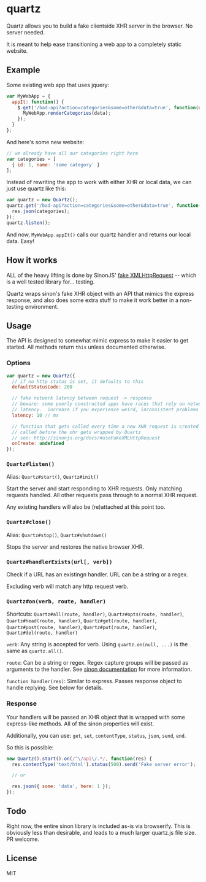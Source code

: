 # quartz

Quartz allows you to build a fake clientside XHR server in the browser.  No server needed.

It is meant to help ease transitioning a web app to a completely static website.

## Example

Some existing web app that uses jquery:

```javascript
var MyWebApp = {
  appIt: function() {
    $.get('/bad-api?action=categories&some=other&data=true', function(data) {
      MyWebApp.renderCategories(data);
    });
  }
};
```

And here's some new website:

```javascript
// we already have all our categories right here
var categories = [
  { id: 1, name: 'some category' }
];
```

Instead of rewriting the app to work with either XHR or local data, we can just use quartz like this:

```javascript
var quartz = new Quartz();
quartz.get('/bad-api?action=categories&some=other&data=true', function(res) {
  res.json(categories);
});
quartz.listen();
```

And now, `MyWebApp.appIt()` calls our quartz handler and returns our local data.  Easy!

## How it works

ALL of the heavy lifting is done by SinonJS' [fake XMLHttpRequest](http://sinonjs.org/docs/#server) -- which is a well tested library for... testing.

Quartz wraps sinon's fake XHR object with an API that mimics the express response, and also does some extra stuff to make it work better in a non-testing environment.

## Usage

The API is designed to somewhat mimic express to make it easier to get started.  All methods return `this` unless documented otherwise.

### Options

```javascript
var quartz = new Quartz({
  // if no http status is set, it defaults to this
  defaultStatusCode: 200

  // fake network latency between request -> response
  // beware: some poorly constructed apps have races that rely on network 
  // latency.  increase if you experience weird, inconsistent problems
  latency: 10 // ms

  // function that gets called every time a new XHR request is created
  // called before the xhr gets wrapped by Quartz
  // see: http://sinonjs.org/docs/#useFakeXMLHttpRequest
  onCreate: undefined
});
```

### `Quartz#listen()`

Alias: `Quartz#start()`, `Quartz#init()`

Start the server and start responding to XHR requests.  Only matching requests handled.  All other requests pass through to a normal XHR request.

Any existing handlers will also be (re)attached at this point too.

### `Quartz#close()`

Alias: `Quartz#stop()`, `Quartz#shutdown()`

Stops the server and restores the native browser XHR.

### `Quartz#handlerExists(url[, verb])`

Check if a URL has an existingn handler.  URL can be a string or a regex.

Excluding verb will match any http request verb.

### `Quartz#on(verb, route, handler)`

Shortcuts: `Quartz#all(route, handler)`, `Quartz#opts(route, handler)`, `Quartz#head(route, handler)`, `Quartz#get(route, handler)`, `Quartz#post(route, handler)`, `Quartz#put(route, handler)`, `Quartz#del(route, handler)`

`verb`: Any string is accepted for verb.  Using `quartz.on(null, ...)` is the same as `quartz.all()`.

`route`: Can be a string or regex. Regex capture groups will be passed as arguments to the handler.  See [sinon documentation](http://sinonjs.org/docs/#fakeServer) for more information.

`function handler(res)`: Similar to express.  Passes response object to handle replying. See below for details.

### Response

Your handlers will be passed an XHR object that is wrapped with some express-like methods.  All of the sinon properties will exist.  

Additionally, you can use:  `get`, `set`, `contentType`, `status`, `json`, `send`, `end`.

So this is possible:

```javascript
new Quartz().start().on(/^\/api\/.*/, function(res) {
  res.contentType('text/html').status(500).send('Fake server error');

  // or

  res.json({ some: 'data', here: 1 });
});
```

## Todo

Right now, the entire sinon library is included as-is via browserify.  This is obviously less than desirable, and leads to a much larger quartz.js file size.  PR welcome.

## License

MIT
